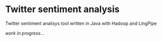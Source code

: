 # Twitter sentiment analysis

Twitter sentiment analisys tool written in Java with Hadoop and LingPipe

*work in progress...*
